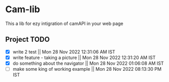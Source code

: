 # Cam-lib

This a lib for ezy intigration of camAPI in your web page

## Project TODO

- [x] write 2 test || Mon 28 Nov 2022 12:31:06 AM IST
- [x] write feature - taking a picture || Mon 28 Nov 2022 12:31:20 AM IST
- [x] do something about the navigator || Mon 28 Nov 2022 01:06:08 AM IST
- [ ] make some king of working example || Mon 28 Nov 2022 08:13:30 PM IST
